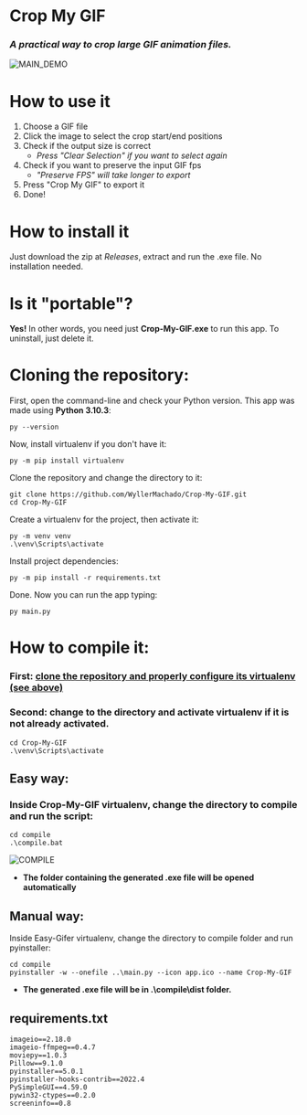 # Crop My GIF
### *A practical way to crop large GIF animation files.*
![MAIN_DEMO](https://s8.gifyu.com/images/crop-my-gif.gif)

# How to use it
  1. Choose a GIF file 
  2. Click the image to select the crop start/end positions
  3. Check if the output size is correct
      - *Press "Clear Selection" if you want to select again*
  4. Check if you want to preserve the input GIF fps
      - *"Preserve FPS" will take longer to export*
  5. Press "Crop My GIF" to export it
  6. Done!

# How to install it
Just download the zip at *Releases*, extract and run the .exe file. No installation needed.

# Is it "portable"?
**Yes!** In other words, you need just **Crop-My-GIF.exe** to run this app. 
To uninstall, just delete it.

# Cloning the repository:

First, open the command-line and check your Python version. This app was made using **Python 3.10.3**:

    py --version


Now, install virtualenv if you don't have it:
    
    py -m pip install virtualenv


Clone the repository and change the directory to it:
    
    git clone https://github.com/WyllerMachado/Crop-My-GIF.git
    cd Crop-My-GIF


Create a virtualenv for the project, then activate it:
    
    py -m venv venv
    .\venv\Scripts\activate


Install project dependencies:
    
    py -m pip install -r requirements.txt


Done. Now you can run the app typing:

    py main.py


# How to compile it:

### First: [clone the repository and properly configure its virtualenv (see above)](https://github.com/WyllerMachado/Crop-My-GIF/edit/main/README.md#cloning-the-repository)
### Second: change to the directory and activate virtualenv if it is not already activated.

    cd Crop-My-GIF
    .\venv\Scripts\activate

## Easy way:

### Inside Crop-My-GIF virtualenv, change the directory to compile and run the script:

    cd compile
    .\compile.bat
    
![COMPILE](https://s8.gifyu.com/images/compile-crop-my-gif.gif)

  - **The folder containing the generated .exe file will be opened automatically**

## Manual way:

Inside Easy-Gifer virtualenv, change the directory to compile folder and run pyinstaller:

    cd compile
    pyinstaller -w --onefile ..\main.py --icon app.ico --name Crop-My-GIF
    
  - **The generated .exe file will be in .\compile\dist folder.**

## requirements.txt

    imageio==2.18.0
    imageio-ffmpeg==0.4.7
    moviepy==1.0.3
    Pillow==9.1.0
    pyinstaller==5.0.1
    pyinstaller-hooks-contrib==2022.4
    PySimpleGUI==4.59.0
    pywin32-ctypes==0.2.0
    screeninfo==0.8
    

